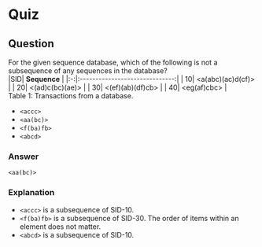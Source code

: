 Quiz
====  

Question
--------  
For the given sequence database, which of the following is not a subsequence of any sequences in the database?  
|SID|    <b>Sequence</b>             |
|:-:|:------------------------------:|
| 10|             <a(abc)(ac)d(cf)>  |
| 20|      <(ad)c(bc)(ae)>           |
| 30|              <(ef)(ab)(df)cb>  |
| 40|          <eg(af)cbc>           |  
Table 1: Transactions from a database.  
* `<accc>`  
* `<aa(bc)>`  
* `<f(ba)fb>`  
* `<abcd>`  

### Answer  
`<aa(bc)>`  

### Explanation  
* `<accc>` is a subsequence of SID-10.  
* `<f(ba)fb>` is a subsequence of SID-30. The order of items within an element does not matter.
* `<abcd>` is a subsequence of SID-10.
